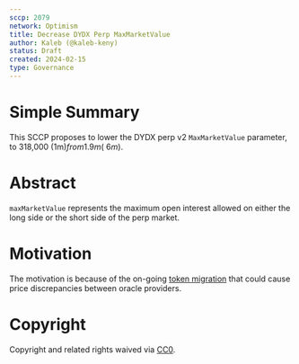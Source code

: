 ```yaml
---
sccp: 2079
network: Optimism
title: Decrease DYDX Perp MaxMarketValue
author: Kaleb (@kaleb-keny)
status: Draft
created: 2024-02-15
type: Governance
---
```


# Simple Summary

This SCCP proposes to lower the DYDX perp v2 `MaxMarketValue` parameter, to 318,000 (1m$) from 1.9m (~6m$).

# Abstract

`maxMarketValue` represents the maximum open interest allowed on either the long side or the short side of the perp market.

# Motivation

The motivation is because of the on-going [token migration](https://docs.dydx.community/dydx-token-migration/start-here/introduction) that could cause price discrepancies between oracle providers. 

# Copyright

Copyright and related rights waived via [CC0](https://creativecommons.org/publicdomain/zero/1.0/).

